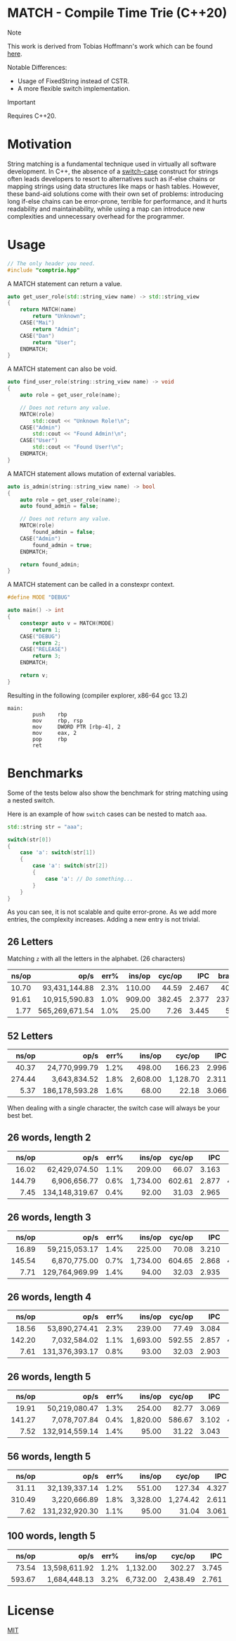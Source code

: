 # MATCH - Compile Time Trie (C++20)

> [!NOTE]  
> This work is derived from Tobias Hoffmann's work which can be found [here](https://github.com/smilingthax/cttrie).
> 
> Notable Differences:
> - Usage of FixedString instead of CSTR.
> - A more flexible switch implementation.

> [!IMPORTANT]  
> Requires C++20.

# Motivation
String matching is a fundamental technique used in virtually all software development. In C++, the absence of a [switch-case](https://www.programiz.com/c-programming/c-switch-case-statement) construct for strings often leads developers to resort to alternatives such as if-else chains or mapping strings using data structures like maps or hash tables. However, these band-aid solutions come with their own set of problems: introducing long if-else chains can be error-prone, terrible for performance, and it hurts readability and maintainability, while using a map can introduce new complexities and unnecessary overhead for the programmer.

# Usage
```cpp
// The only header you need.
#include "comptrie.hpp"
```

A MATCH statement can return a value.
```cpp
auto get_user_role(std::string_view name) -> std::string_view
{
    return MATCH(name)
        return "Unknown";
    CASE("Mai")
        return "Admin";
    CASE("Dan")
        return "User";
    ENDMATCH;
}
```

A MATCH statement can also be void.
```cpp
auto find_user_role(string::string_view name) -> void
{
    auto role = get_user_role(name);

    // Does not return any value.
    MATCH(role)
        std::cout << "Unknown Role!\n";
    CASE("Admin")
        std::cout << "Found Admin!\n";
    CASE("User")
        std::cout << "Found User!\n";
    ENDMATCH;
}
```

A MATCH statement allows mutation of external variables.
```cpp
auto is_admin(string::string_view name) -> bool
{
    auto role = get_user_role(name);
    auto found_admin = false;

    // Does not return any value.
    MATCH(role)
        found_admin = false;
    CASE("Admin")
        found_admin = true;
    ENDMATCH;

    return found_admin;
}
```

A MATCH statement can be called in a constexpr context.
```cpp
#define MODE "DEBUG"

auto main() -> int
{
    constexpr auto v = MATCH(MODE)
        return 1;
    CASE("DEBUG")
        return 2;
    CASE("RELEASE")
        return 3;
    ENDMATCH;

    return v;
}
```

Resulting in the following (compiler explorer, x86-64 gcc 13.2)
```assembly
main:
        push    rbp
        mov     rbp, rsp
        mov     DWORD PTR [rbp-4], 2
        mov     eax, 2
        pop     rbp
        ret
```

# Benchmarks

Some of the tests below also show the benchmark for string matching using a nested switch.

Here is an example of how `switch` cases can be nested to match `aaa`.
```cpp
std::string str = "aaa";

switch(str[0])
{
    case 'a': switch(str[1]) 
    { 
    	case 'a': switch(str[2]) 
        {
            case 'a': // Do something... 
        } 
    } 
}
```
As you can see, it is not scalable and quite error-prone. As we add more entries, the complexity increases. Adding a new entry is not trivial.

## 26 Letters

Matching `z` with all the letters in the alphabet. (26 characters)

|               ns/op |                op/s |    err% |          ins/op |          cyc/op |    IPC |         bra/op |   miss% |     total | benchmark
|--------------------:|--------------------:|--------:|----------------:|----------------:|-------:|---------------:|--------:|----------:|:----------
|               10.70 |       93,431,144.88 |    2.3% |          110.00 |           44.59 |  2.467 |          40.00 |    0.0% |      0.11 | `MATCH`
|               91.61 |       10,915,590.83 |    1.0% |          909.00 |          382.45 |  2.377 |         237.00 |    0.0% |      0.11 | `If`
|                1.77 |      565,269,671.54 |    1.0% |           25.00 |            7.26 |  3.445 |           5.00 |    0.0% |      0.11 | `Switch`

## 52 Letters
|               ns/op |                op/s |    err% |          ins/op |          cyc/op |    IPC |         bra/op |   miss% |     total | benchmark
|--------------------:|--------------------:|--------:|----------------:|----------------:|-------:|---------------:|--------:|----------:|:----------
|               40.37 |       24,770,999.79 |    1.2% |          498.00 |          166.23 |  2.996 |          73.00 |    0.0% |      0.11 | `MATCH`
|              274.44 |        3,643,834.52 |    1.8% |        2,608.00 |        1,128.70 |  2.311 |         668.00 |    0.1% |      0.30 | `If`
|                5.37 |      186,178,593.28 |    1.6% |           68.00 |           22.18 |  3.066 |          15.00 |    0.0% |      0.11 | `Switch`

When dealing with a single character, the switch case will always be your best bet.


## 26 words, length 2

|               ns/op |                op/s |    err% |          ins/op |          cyc/op |    IPC |         bra/op |   miss% |     total | benchmark
|--------------------:|--------------------:|--------:|----------------:|----------------:|-------:|---------------:|--------:|----------:|:----------
|               16.02 |       62,429,074.50 |    1.1% |          209.00 |           66.07 |  3.163 |          56.00 |    0.0% |      0.11 | `MATCH`
|              144.79 |        6,906,656.77 |    0.6% |        1,734.00 |          602.61 |  2.877 |         413.00 |    0.0% |      0.16 | `If`
|                7.45 |      134,148,319.67 |    0.4% |           92.00 |           31.03 |  2.965 |          25.00 |    0.0% |      0.11 | `Switch`

## 26 words, length 3
|               ns/op |                op/s |    err% |          ins/op |          cyc/op |    IPC |         bra/op |   miss% |     total | benchmark
|--------------------:|--------------------:|--------:|----------------:|----------------:|-------:|---------------:|--------:|----------:|:----------
|               16.89 |       59,215,053.17 |    1.4% |          225.00 |           70.08 |  3.210 |          61.00 |    0.0% |      0.11 | `MATCH`
|              145.54 |        6,870,775.00 |    0.7% |        1,734.00 |          604.65 |  2.868 |         413.00 |    0.0% |      0.16 | `If`
|                7.71 |      129,764,969.99 |    1.4% |           94.00 |           32.03 |  2.935 |          26.00 |    0.0% |      0.11 | `Switch`


## 26 words, length 4

|               ns/op |                op/s |    err% |          ins/op |          cyc/op |    IPC |         bra/op |   miss% |     total | benchmark
|--------------------:|--------------------:|--------:|----------------:|----------------:|-------:|---------------:|--------:|----------:|:----------
|               18.56 |       53,890,274.41 |    2.3% |          239.00 |           77.49 |  3.084 |          64.00 |    0.0% |      0.11 | `MATCH`
|              142.20 |        7,032,584.02 |    1.1% |        1,693.00 |          592.55 |  2.857 |         406.00 |    0.0% |      0.16 | `If`
|                7.61 |      131,376,393.17 |    0.8% |           93.00 |           32.03 |  2.903 |          25.00 |    0.0% |      0.11 | `Switch`

## 26 words, length 5
|               ns/op |                op/s |    err% |          ins/op |          cyc/op |    IPC |         bra/op |   miss% |     total | benchmark
|--------------------:|--------------------:|--------:|----------------:|----------------:|-------:|---------------:|--------:|----------:|:----------
|               19.91 |       50,219,080.47 |    1.3% |          254.00 |           82.77 |  3.069 |          69.00 |    0.0% |      0.11 | `MATCH`
|              141.27 |        7,078,707.84 |    0.4% |        1,820.00 |          586.67 |  3.102 |         460.00 |    0.0% |      0.16 | `If`
|                7.52 |      132,914,559.14 |    1.4% |           95.00 |           31.22 |  3.043 |          26.00 |    0.0% |      0.11 | `Switch`


## 56 words, length 5
|               ns/op |                op/s |    err% |          ins/op |          cyc/op |    IPC |         bra/op |   miss% |     total | benchmark
|--------------------:|--------------------:|--------:|----------------:|----------------:|-------:|---------------:|--------:|----------:|:----------
|               31.11 |       32,139,337.14 |    1.2% |          551.00 |          127.34 |  4.327 |          98.00 |    0.0% |      0.11 | `MATCH`
|              310.49 |        3,220,666.89 |    1.8% |        3,328.00 |        1,274.42 |  2.611 |         781.00 |    0.1% |      0.35 | `If`
|                7.62 |      131,232,920.30 |    1.1% |           95.00 |           31.04 |  3.061 |          26.00 |    0.0% |      0.11 | `Switch`


## 100 words, length 5
|               ns/op |                op/s |    err% |          ins/op |          cyc/op |    IPC |         bra/op |   miss% |     total | benchmark
|--------------------:|--------------------:|--------:|----------------:|----------------:|-------:|---------------:|--------:|----------:|:----------
|               73.54 |       13,598,611.92 |    1.2% |        1,132.00 |          302.27 |  3.745 |         161.00 |    0.0% |      0.11 | `MATCH`
|              593.67 |        1,684,448.13 |    3.2% |        6,732.00 |        2,438.49 |  2.761 |       1,582.00 |    0.0% |      0.67 | `If`

# License
[MIT](https://github.com/TheGreatWaves/cpp-compile-time-trie/blob/main/LICENSE)

